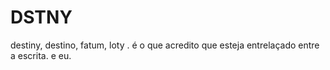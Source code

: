 # DSTNY
destiny, destino, fatum, loty . é o que acredito que esteja entrelaçado entre a escrita. e eu. 
